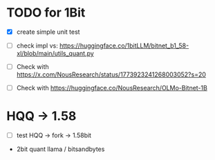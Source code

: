 # TODO for 1Bit
- [x] create simple unit test
- [ ] check impl vs: https://huggingface.co/1bitLLM/bitnet_b1_58-xl/blob/main/utils_quant.py
- [ ] Check with https://x.com/NousResearch/status/1773923241268003052?s=20
- [ ] Check with https://huggingface.co/NousResearch/OLMo-Bitnet-1B


# HQQ -> 1.58
- [ ] test HQQ -> fork -> 1.58bit 
- 2bit quant llama / bitsandbytes